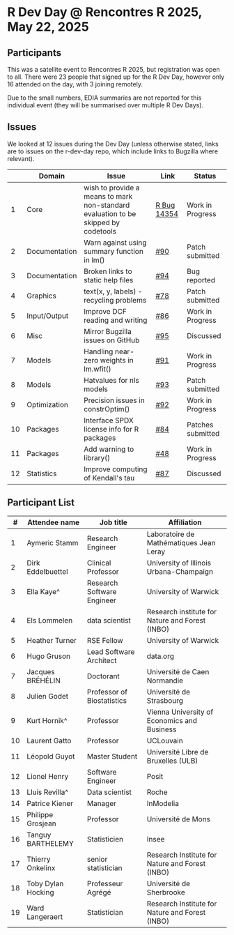 R Dev Day @ Rencontres R 2025, May 22, 2025
================

## Participants

This was a satellite event to Rencontres R 2025, but registration was open to all.
There were 23 people that signed up for the R Dev Day, however only 16 attended on the day, with 3 joining remotely.

Due to the small numbers, EDIA summaries are not reported for this individual event (they will be summarised over multiple R Dev Days).

## Issues

We looked at 12 issues during the Dev Day (unless otherwise stated, links are to issues on the r-dev-day repo, which include links to Bugzilla where relevant).
 
|    | Domain        | Issue                                                                              | Link                                                              | Status            |
|----|---------------|------------------------------------------------------------------------------------|-------------------------------------------------------------------|-------------------|
| 1  | Core          | wish to provide a means to mark non-standard evaluation to be skipped by codetools | [R Bug 14354](https://bugs.r-project.org/show_bug.cgi?id=14354)   | Work in Progress  |
| 2  | Documentation | Warn against using summary function in lm()                                        | [\#90](https://github.com/r-devel/r-dev-day/issues/90)            | Patch submitted   |
| 3  | Documentation | Broken links to static help files                                                  | [\#94](https://github.com/r-devel/r-dev-day/issues/94)            | Bug reported      |
| 4  | Graphics      | text(x, y, labels) - recycling problems                                            | [\#78](https://github.com/r-devel/r-dev-day/issues/78)            | Patch submitted   |
| 5  | Input/Output  | Improve DCF reading and writing                                                    | [\#86](https://github.com/r-devel/r-dev-day/issues/86)            | Work in Progress  |
| 6  | Misc          | Mirror Bugzilla issues on GitHub                                                   | [\#95](https://github.com/r-devel/r-dev-day/issues/95)            | Discussed         |
| 7  | Models        | Handling near-zero weights in lm.wfit()                                            | [\#91](https://github.com/r-devel/r-dev-day/issues/91)            | Work in Progress  |
| 8  | Models        | Hatvalues for nls models                                                           | [\#93](https://github.com/r-devel/r-dev-day/issues/93)            | Patch submitted   |
| 9  | Optimization  | Precision issues in constrOptim()                                                  | [\#92](https://github.com/r-devel/r-dev-day/issues/92)            | Work in Progress  |
| 10 | Packages      | Interface SPDX license info for R packages                                         | [\#84](https://github.com/r-devel/r-dev-day/issues/84)            | Patches submitted |
| 11 | Packages      | Add warning to library()                                                           | [\#48](https://github.com/r-devel/r-dev-day/issues/48)            | Work in Progress  |
| 12 | Statistics    | Improve computing of Kendall's tau                                                 | [\#87](https://github.com/r-devel/r-dev-day/issues/87)            | Discussed         |
   
## Participant List

| #  | Attendee name      | Job title                  | Affiliation                                     |
|----|--------------------|----------------------------|-------------------------------------------------|
| 1  | Aymeric Stamm      | Research Engineer          | Laboratoire de Mathématiques Jean Leray         |
| 2  | Dirk Eddelbuettel  | Clinical Professor         | University of Illinois Urbana-Champaign         |
| 3  | Ella Kaye^         | Research Software Engineer | University of Warwick                           |
| 4  | Els Lommelen       | data scientist             | Research institute for Nature and Forest (INBO) |
| 5  | Heather Turner     | RSE Fellow                 | University of Warwick                           |
| 6  | Hugo Gruson        | Lead Software Architect    | data.org                                        |
| 7  | Jacques BRÉHÉLIN   | Doctorant                  | Université de Caen Normandie                    |
| 8  | Julien Godet       | Professor of Biostatistics | Université de Strasbourg                        |
| 9  | Kurt Hornik^       | Professor                  | Vienna University of Economics and Business     |
| 10 | Laurent Gatto      | Professor                  | UCLouvain                                       |
| 11 | Léopold Guyot      | Master Student             | Université Libre de Bruxelles (ULB)             |
| 12 | Lionel Henry       | Software Engineer          | Posit                                           |
| 13 | Lluís Revilla^     | Data scientist             | Roche                                           |
| 14 | Patrice Kiener     | Manager                    | InModelia                                       |
| 15 | Philippe Grosjean  | Professor                  | Université de Mons                              |
| 16 | Tanguy BARTHELEMY  | Statisticien               | Insee                                           |
| 17 | Thierry Onkelinx   | senior statistician        | Research Institute for Nature and Forest (INBO) |
| 18 | Toby Dylan Hocking | Professeur Agrégé          | Université de Sherbrooke                        |
| 19 | Ward Langeraert    | Statistician               | Research Institute for Nature and Forest (INBO) |

